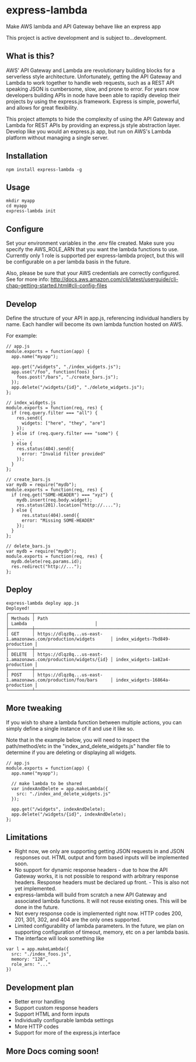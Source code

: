 # express-lambda
Make AWS lambda and API Gateway behave like an express app

This project is active development and is subject to...development.

## What is this?
AWS' API Gateway and Lambda are revolutionary building blocks for a serverless style architecture. 
Unfortunately, getting the API Gateway and Lambda to work together to handle web requests, such as a REST API speaking JSON is cumbersome, slow, and prone to error.
For years now developers building APIs in node have been able to rapidly develop their projects by using the express.js framework. Express is
simple, powerful, and allows for great flexibility.

This project attempts to hide the complexity of using the API Gateway and Lambda for REST APIs by providing an express.js style abstraction layer.
Develop like you would an express.js app, but run on AWS's Lambda platform without managing a single server.

## Installation
```
npm install express-lambda -g
```

## Usage
```
mkdir myapp
cd myapp
express-lambda init
```

## Configure
Set your environment variables in the .env file created. Make sure you specify the AWS_ROLE_ARN that you want the lambda functions to use. Currently only 1 role is supported per express-lambda project, but this will be configurable on a per lambda basis in the future.

Also, please be sure that your AWS credentials are correctly configured. See for more info: http://docs.aws.amazon.com/cli/latest/userguide/cli-chap-getting-started.html#cli-config-files

## Develop
Define the structure of your API in app.js, referencing individual handlers by name. Each handler will become its own lambda function hosted on AWS.

For example:

```
// app.js
module.exports = function(app) {
  app.name("myapp");
  
  app.get("/widgets", "./index_widgets.js");
  app.use("/foo", function(foos) {
    foos.post("/bars", "./create_bars.js");
  });
  app.delete("/widgets/{id}", "./delete_widgets.js");
};
```

```
// index_widgets.js
module.exports = function(req, res) {
  if (req.query.filter === "all") {
    res.send({
      widgets: ["here", "they", "are"]
    });
  } else if (req.query.filter === "some") {
    ...
  } else {
    res.status(404).send({
      error: "Invalid filter provided"
    });
  }
};
```

```
// create_bars.js
var mydb = require("mydb");
module.exports = function(req, res) {
  if (req.get("SOME-HEADER") === "xyz") {
    mydb.insert(req.body.widget);
    res.status(201).location("http://....");
  } else {
      res.status(404).send({
      error: "Missing SOME-HEADER"
    });
  }
};
```

```
// delete_bars.js
var mydb = require("mydb");
module.exports = function(req, res) {
  mydb.delete(req.params.id);
  res.redirect("http://...");
};
```

## Deploy
```
express-lambda deploy app.js
Deployed!
┌─────────┬──────────────────────────────────────────────────────────────────┬─────────────────────────────────┐
│ Methods │ Path                                                             │ Lambda                          │
├─────────┼──────────────────────────────────────────────────────────────────┼─────────────────────────────────┤
│ GET     │ https://dlqz8q...us-east-1.amazonaws.com/production/widgets      │ index_widgets-7bd849-production │
├─────────┼──────────────────────────────────────────────────────────────────┼─────────────────────────────────┤
│ DELETE  │ https://dlqz8q...us-east-1.amazonaws.com/production/widgets/{id} │ index_widgets-1a82a4-production │
├─────────┼──────────────────────────────────────────────────────────────────┼─────────────────────────────────┤
│ POST    │ https://dlqz8q...us-east-1.amazonaws.com/production/foo/bars     │ index_widgets-16864a-production │
└─────────┴──────────────────────────────────────────────────────────────────┴─────────────────────────────────┘
```

## More tweaking
If you wish to share a lambda function between multiple actions, you can simply define a single instance of it and use it like so.

Note that in the example below, you will need to inspect the path/method/etc in the "index_and_delete_widgets.js" handler file to determine if you are deleting or displaying all widgets.
```
// app.js
module.exports = function(app) {
  app.name("myapp");
  
  // make lambda to be shared
  var indexAndDelete = app.makeLambda({
    src: "./index_and_delete_widgets.js"
  });
  
  app.get("/widgets", indexAndDelete);
  app.delete("/widgets/{id}", indexAndDelete);
};

```

## Limitations
* Right now, we only are supporting getting JSON requests in and JSON responses out. HTML output and form based inputs will be implemented soon.
* No support for dynamic response headers - due to how the API Gateway works, it is not possible to respond with arbitrary response headers. Response headers must be declared up front. - This is also not yet implemented.
* express-lambda will build from scratch a new API Gateway and associated lambda functions. It will not reuse existing ones. This will be done in the future.
* Not every response code is implemented right now. HTTP codes 200, 201, 301, 302, and 404 are the only ones supported.
* Limited configurability of lambda parameters. In the future, we plan on supporting configuration of timeout, memory, etc on a per lambda basis.
* The interface will look something like
```
var l = app.makeLambda({
  src: "./index_foos.js",
  memory: "128",
  role_arn: "..."
})
```

## Development plan
* Better error handling
* Support custom response headers
* Support HTML and form inputs
* Individually configurable lambda settings
* More HTTP codes
* Support for more of the express.js interface


## More Docs coming soon!








